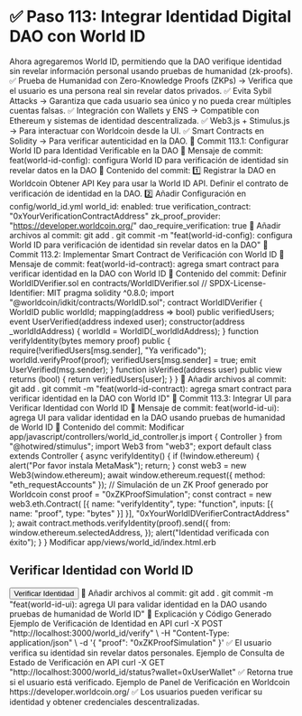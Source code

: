 # ✅ Paso 113: Integrar Identidad Digital DAO con World ID

Ahora agregaremos World ID, permitiendo que la DAO verifique identidad sin revelar información personal usando pruebas de humanidad (zk-proofs).
✅ Prueba de Humanidad con Zero-Knowledge Proofs (ZKPs) → Verifica que el usuario es una persona real sin revelar datos privados.
✅ Evita Sybil Attacks → Garantiza que cada usuario sea único y no pueda crear múltiples cuentas falsas.
✅ Integración con Wallets y ENS → Compatible con Ethereum y sistemas de identidad descentralizada.
✅ Web3.js + Stimulus.js → Para interactuar con Worldcoin desde la UI.
✅ Smart Contracts en Solidity → Para verificar autenticidad en la DAO.
📌 Commit 113.1: Configurar World ID para Identidad Verificable en la DAO
🔹 Mensaje de commit:
feat(world-id-config): configura World ID para verificación de identidad sin revelar datos en la DAO
🔹 Contenido del commit:
1️⃣ Registrar la DAO en Worldcoin
    Obtener API Key para usar la World ID API.
    Definir el contrato de verificación de identidad en la DAO.
2️⃣ Añadir Configuración en config/world_id.yml
world_id:
  enabled: true
  verification_contract: "0xYourVerificationContractAddress"
  zk_proof_provider: "https://developer.worldcoin.org/"
  dao_require_verification: true
🔹 Añadir archivos al commit:
git add .
git commit -m "feat(world-id-config): configura World ID para verificación de identidad sin revelar datos en la DAO"
📌 Commit 113.2: Implementar Smart Contract de Verificación con World ID
🔹 Mensaje de commit:
feat(world-id-contract): agrega smart contract para verificar identidad en la DAO con World ID
🔹 Contenido del commit:
Definir WorldIDVerifier.sol en contracts/WorldIDVerifier.sol
// SPDX-License-Identifier: MIT
pragma solidity ^0.8.0;
import "@worldcoin/idkit/contracts/WorldID.sol";
contract WorldIDVerifier {
    WorldID public worldId;
    mapping(address => bool) public verifiedUsers;
    event UserVerified(address indexed user);
    constructor(address _worldIdAddress) {
        worldId = WorldID(_worldIdAddress);
    }
    function verifyIdentity(bytes memory proof) public {
        require(!verifiedUsers[msg.sender], "Ya verificado");
        worldId.verifyProof(proof);
        verifiedUsers[msg.sender] = true;
        emit UserVerified(msg.sender);
    }
    function isVerified(address user) public view returns (bool) {
        return verifiedUsers[user];
    }
}
🔹 Añadir archivos al commit:
git add .
git commit -m "feat(world-id-contract): agrega smart contract para verificar identidad en la DAO con World ID"
📌 Commit 113.3: Integrar UI para Verificar Identidad con World ID
🔹 Mensaje de commit:
feat(world-id-ui): agrega UI para validar identidad en la DAO usando pruebas de humanidad de World ID
🔹 Contenido del commit:
Modificar app/javascript/controllers/world_id_controller.js
import { Controller } from "@hotwired/stimulus";
import Web3 from "web3";
export default class extends Controller {
  async verifyIdentity() {
    if (!window.ethereum) {
      alert("Por favor instala MetaMask");
      return;
    }
    const web3 = new Web3(window.ethereum);
    await window.ethereum.request({ method: "eth_requestAccounts" });
    // Simulación de un ZK Proof generado por Worldcoin
    const proof = "0xZKProofSimulation";
    const contract = new web3.eth.Contract(
      [{ name: "verifyIdentity", type: "function", inputs: [{ name: "proof", type: "bytes" }] }],
      "0xYourWorldIDVerifierContractAddress"
    );
    await contract.methods.verifyIdentity(proof).send({
      from: window.ethereum.selectedAddress,
    });
    alert("Identidad verificada con éxito");
  }
}
Modificar app/views/world_id/index.html.erb
<h2>Verificar Identidad con World ID</h2>
<button data-controller="world_id" data-action="click->world_id#verifyIdentity">
  Verificar Identidad
</button>
🔹 Añadir archivos al commit:
git add .
git commit -m "feat(world-id-ui): agrega UI para validar identidad en la DAO usando pruebas de humanidad de World ID"
📝 Explicación y Código Generado
Ejemplo de Verificación de Identidad en API
curl -X POST "http://localhost:3000/world_id/verify" \
  -H "Content-Type: application/json" \
  -d '{ "proof": "0xZKProofSimulation" }'
✅ El usuario verifica su identidad sin revelar datos personales.
Ejemplo de Consulta de Estado de Verificación en API
curl -X GET "http://localhost:3000/world_id/status?wallet=0xUserWallet"
✅ Retorna true si el usuario está verificado.
Ejemplo de Panel de Verificación en Worldcoin
https://developer.worldcoin.org/
✅ Los usuarios pueden verificar su identidad y obtener credenciales descentralizadas.
